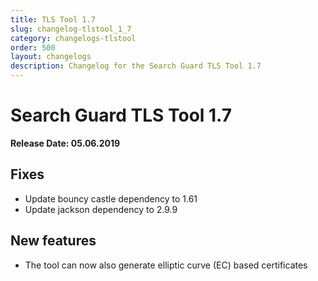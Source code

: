 ```yaml
---
title: TLS Tool 1.7
slug: changelog-tlstool_1_7
category: changelogs-tlstool
order: 500
layout: changelogs
description: Changelog for the Search Guard TLS Tool 1.7
---
```


<!---
Copyright 2020 floragunn GmbH
-->

# Search Guard TLS Tool 1.7

**Release Date: 05.06.2019**

## Fixes

* Update bouncy castle dependency to 1.61
* Update jackson dependency to 2.9.9

## New features

* The tool can now also generate elliptic curve (EC) based certificates